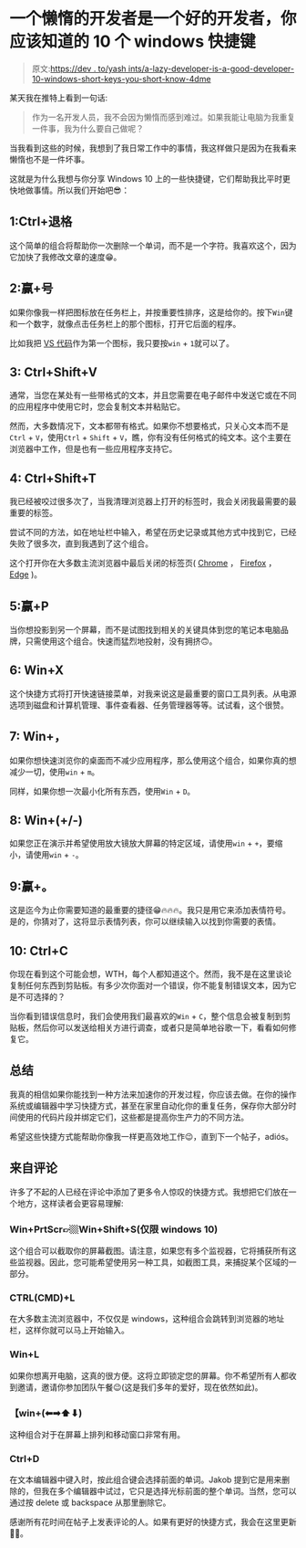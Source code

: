 # 一个懒惰的开发者是一个好的开发者，你应该知道的 10 个 windows 快捷键

> 原文:[https://dev . to/yash ints/a-lazy-developer-is-a-good-developer-10-windows-short-keys-you-short-know-4dme](https://dev.to/yashints/a-lazy-developer-is-a-good-developer-10-windows-short-keys-you-should-know-4dme)

某天我在推特上看到一句话:

> 作为一名开发人员，我不会因为懒惰而感到难过。如果我能让电脑为我重复一件事，我为什么要自己做呢？

当我看到这些的时候，我想到了我日常工作中的事情，我这样做只是因为在我看来懒惰也不是一件坏事。

这就是为什么我想与你分享 Windows 10 上的一些快捷键，它们帮助我比平时更快地做事情。所以我们开始吧😎：

## 1:Ctrl+退格

这个简单的组合将帮助你一次删除一个单词，而不是一个字符。我喜欢这个，因为它加快了我修改文章的速度😁。

## [](#2-winnumber)2:赢+号

如果你像我一样把图标放在任务栏上，并按重要性排序，这是给你的。按下`Win`键和一个数字，就像点击任务栏上的那个图标，打开它后面的程序。

比如我把 [VS 代码](https://code.visualstudio.com/)作为第一个图标，我只要按`win` + `1`就可以了。

## [](#3-ctrlshiftv)3: Ctrl+Shift+V

通常，当您在某处有一些带格式的文本，并且您需要在电子邮件中发送它或在不同的应用程序中使用它时，您会复制文本并粘贴它。

然而，大多数情况下，文本都带有格式。如果你不想要格式，只关心文本而不是`Ctrl` + `V`，使用`Ctrl` + `Shift` + `V`，瞧，你有没有任何格式的纯文本。这个主要在浏览器中工作，但是也有一些应用程序支持它。

## [](#4-ctrlshiftt)4: Ctrl+Shift+T

我已经被咬过很多次了，当我清理浏览器上打开的标签时，我会关闭我最需要的最重要的标签。

尝试不同的方法，如在地址栏中输入，希望在历史记录或其他方式中找到它，已经失败了很多次，直到我遇到了这个组合。

这个打开你在大多数主流浏览器中最后关闭的标签页( [Chrome](https://www.google.com/chrome/) ， [Firefox](https://www.mozilla.org/en-US/firefox/new/) ， [Edge](https://www.microsoft.com/en-au/windows/microsoft-edge) )。

## [](#5-winp)5:赢+P

当你想投影到另一个屏幕，而不是试图找到相关的关键具体到您的笔记本电脑品牌，只需使用这个组合。快速而猛烈地投射，没有拥挤🙃。

## [](#6-winx)6: Win+X

这个快捷方式将打开快速链接菜单，对我来说这是最重要的窗口工具列表。从电源选项到磁盘和计算机管理、事件查看器、任务管理器等等。试试看，这个很赞。

## [](#7-win)7: Win+，

如果你想快速浏览你的桌面而不减少应用程序，那么使用这个组合，如果你真的想减少一切，使用`win` + `m`。

同样，如果你想一次最小化所有东西，使用`Win` + `D`。

## [](#8-win)8: Win+(+/-)

如果您正在演示并希望使用放大镜放大屏幕的特定区域，请使用`win` + `+`，要缩小，请使用`win` + `-`。

## [](#9-win)9:赢+。

这是迄今为止你需要知道的最重要的捷径😁🔥🔥🔥。我只是用它来添加表情符号。是的，你猜对了，这将显示表情列表，你可以继续输入以找到你需要的表情。

## [](#10-ctrlc)10: Ctrl+C

你现在看到这个可能会想，WTH，每个人都知道这个。然而，我不是在这里谈论复制任何东西到剪贴板。有多少次你面对一个错误，你不能复制错误文本，因为它是不可选择的？

当你看到错误信息时，我们会使用我们最喜欢的`Win` + `C`，整个信息会被复制到剪贴板，然后你可以发送给相关方进行调查，或者只是简单地谷歌一下，看看如何修复它。

## [](#summary)总结

我真的相信如果你能找到一种方法来加速你的开发过程，你应该去做。在你的操作系统或编辑器中学习快捷方式，甚至在家里自动化你的重复任务，保存你大部分时间使用的代码片段并绑定它们，这些都是提高你生产力的不同方法。

希望这些快捷方式能帮助你像我一样更高效地工作😉，直到下一个帖子，adiós。

## [](#from-comments)来自评论

许多了不起的人已经在评论中添加了更多令人惊叹的快捷方式。我想把它们放在一个地方，这样读者会更容易理解:

### [](#winprtscr-winshifts-windows-10-only)Win+PrtScr👉🏼Win+Shift+S(仅限 windows 10)

这个组合可以截取你的屏幕截图。请注意，如果您有多个监视器，它将捕获所有这些监视器。因此，您可能希望使用另一种工具，如截图工具，来捕捉某个区域的一部分。

### [](#ctrlcmdl)CTRL(CMD)+L

在大多数主流浏览器中，不仅仅是 windows，这种组合会跳转到浏览器的地址栏，这样你就可以马上开始输入。

### [](#winl)Win+L

如果你想离开电脑，这真的很方便。这将立即锁定您的屏幕。你不希望所有人都收到邀请，邀请你参加团队午餐😉(这是我们多年的爱好，现在依然如此)。

### 【win+(⬅➡⬆⬇)

这种组合对于在屏幕上排列和移动窗口非常有用。

### [](#ctrld)Ctrl+D

在文本编辑器中键入时，按此组合键会选择前面的单词。Jakob 提到它是用来删除的，但我在多个编辑器中试过，它只是选择光标前面的整个单词。当然，您可以通过按 delete 或 backspace 从那里删除它。

感谢所有花时间在帖子上发表评论的人。如果有更好的快捷方式，我会在这里更新🙏🏼。